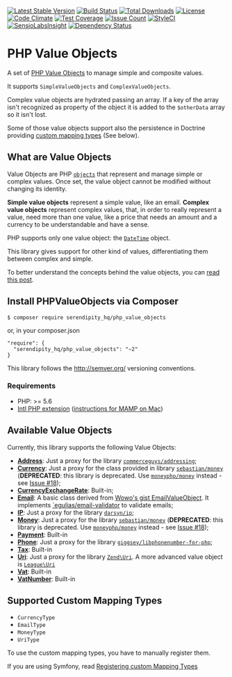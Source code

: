 [![Latest Stable Version](https://poser.pugx.org/serendipity_hq/php_value_objects/v/stable.png)](https://packagist.org/packages/serendipity_hq/php_value_objects)
[![Build Status](https://travis-ci.org/Aerendir/PHPValueObjects.svg?branch=master)](https://travis-ci.org/Aerendir/PHPValueObjects)
[![Total Downloads](https://poser.pugx.org/serendipity_hq/php_value_objects/downloads.svg)](https://packagist.org/packages/serendipity_hq/php_value_objects)
[![License](https://poser.pugx.org/serendipity_hq/php_value_objects/license.svg)](https://packagist.org/packages/serendipity_hq/php_value_objects)
[![Code Climate](https://codeclimate.com/github/Aerendir/PHPValueObjects/badges/gpa.svg)](https://codeclimate.com/github/Aerendir/PHPValueObjects)
[![Test Coverage](https://codeclimate.com/github/Aerendir/PHPValueObjects/badges/coverage.svg)](https://codeclimate.com/github/Aerendir/PHPValueObjects)
[![Issue Count](https://codeclimate.com/github/Aerendir/PHPValueObjects/badges/issue_count.svg)](https://codeclimate.com/github/Aerendir/PHPValueObjects)
[![StyleCI](https://styleci.io/repos/38658138/shield)](https://styleci.io/repos/38658138)
[![SensioLabsInsight](https://insight.sensiolabs.com/projects/daa2a03b-444d-4ea6-8516-10e81c089b84/mini.png)](https://insight.sensiolabs.com/projects/daa2a03b-444d-4ea6-8516-10e81c089b84)
[![Dependency Status](https://www.versioneye.com/user/projects/56ae29e27e03c700377e0087/badge.svg?style=flat)](https://www.versioneye.com/user/projects/56ae29e27e03c700377e0087)

# PHP Value Objects
A set of [PHP Value Objects](http://aerendir.me/?p=396) to manage simple and composite values.

It supports `SimpleValueObjects` and `ComplexValueObjects`.

Complex value objects are hydrated passing an array. If a key of the array isn't recognized as property of the object it
 is added to the `$otherData` array so it isn't lost.

Some of those value objects support also the persistence in Doctrine providing [custom mapping types](http://docs.doctrine-project.org/projects/doctrine-orm/en/latest/cookbook/custom-mapping-types.html) (See below).

## What are Value Objects

Value Objects are PHP [`objects`](http://php.net/manual/en/language.types.object.php) that represent and manage simple
 or complex values. Once set, the value object cannot be modified without changing its identity.

**Simple value objects** represent a simple value, like an email.
**Complex value objects** represent complex values, that, in order to really represent a value, need more than one
value, like a price that needs an amount and a currency to be understandable and have a sense.

PHP supports only one value object: the [`DateTime`](http://php.net/manual/en/class.datetime.php) object.

This library gives support for other kind of values, differentiating them between complex and simple.

To better understand the concepts behind the value objects, you can [read this post](http://aerendir.me/?p=396).

## Install PHPValueObjects via Composer

    $ composer require serendipity_hq/php_value_objects

or, in your composer.json

    "require": {
      "serendipity_hq/php_value_objects": "~2"
    }


This library follows the http://semver.org/ versioning conventions.

### Requirements

- PHP: >= 5.6
- [Intl PHP extension](http://php.net/manual/en/book.intl.php)
 ([instructions for MAMP on Mac](http://aerendir.me/?p=452))

## Available Value Objects

Currently, this library supports the following Value Objects:

* **[Address](docs/Address.md)**: Just a proxy for the library
 [`commerceguys/addressing`](https://github.com/commerceguys/addressing);
* **[Currency](docs/Currency.md)**: Just a proxy for the class provided in library
 [`sebastian/money`](https://github.com/sebastianbergmann/money) (**DEPRECATED**: this library is deprecated. Use [`moneyphp/money`](https://github.com/moneyphp/money) instead - see [Issue #18](https://github.com/Aerendir/PHPValueObjects/issues/18));
* **[CurrencyExchangeRate](docs/CurrencyExchangeRate.md)**: Built-in;
* **[Email](docs/Email.md)**: A basic class derived from [Wowo's gist EmailValueObject](https://gist.github.com/wowo/b49ac45b975d5c489214). It implements [`egulias/email-validator](https://github.com/egulias/EmailValidator) to validate emails;
* **[IP](docs/Ip.md)**: Just a proxy for the library [`darsyn/ip`](https://github.com/darsyn/ip);
* **[Money](docs/Money.md)**: Just a proxy for the library [`sebastian/money`](https://github.com/sebastianbergmann/money) (**DEPRECATED**: this library is deprecated. Use [`moneyphp/money`](https://github.com/moneyphp/money) instead - see [Issue #18](https://github.com/Aerendir/PHPValueObjects/issues/18));
* **[Payment](docs/Payment.md)**: Built-in
* **[Phone](docs/Phone.md)**: Just a proxy for the library [`giggsey/libphonenumber-for-php`](https://github.com/giggsey/libphonenumber-for-php);
* **[Tax](docs/Tax.md)**: Built-in
* **[Uri](docs/Uri.md)**: Just a proxy for the library [`Zend\Uri`](https://github.com/zendframework/zend-uri). A more advanced value object is [`League\Uri`](https://github.com/thephpleague/uri)
* **[Vat](docs/Vat.md)**: Built-in
* **[VatNumber](docs/VatNumber.md)**: Built-in

## Supported Custom Mapping Types

* `CurrencyType`
* `EmailType`
* `MoneyType`
* `UriType`

To use the custom mapping types, you have to manually register them.

If you are using Symfony, read [Registering custom Mapping Types](https://symfony.com/doc/current/doctrine/dbal.html#registering-custom-mapping-types)
